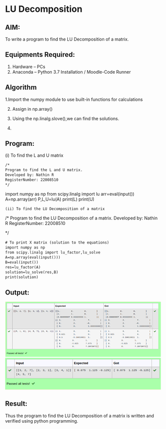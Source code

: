 # LU Decomposition 

## AIM:
To write a program to find the LU Decomposition of a matrix.

## Equipments Required:
1. Hardware – PCs
2. Anaconda – Python 3.7 Installation / Moodle-Code Runner

## Algorithm

1.Import the numpy module to use built-in functions for calculations

2. Assign in np.array()

3. Using the np.linalg.slove(),we can find the solutions.

4. 

## Program:
(i) To find the L and U matrix
```
/*
Program to find the L and U matrix.
Developed by: Nathin R
RegisterNumber: 22008510
*/
```
import numpy as np
from scipy.linalg import lu
arr=eval(input())
A=np.array(arr)
P,L,U=lu(A)
print(L)
print(U)
```
(ii) To find the LU Decomposition of a matrix
```
/*
Program to find the LU Decomposition of a matrix.
Developed by: Nathin R
RegisterNumber: 22008510

*/
```
# To print X matrix (solution to the equations)
import numpy as np
from scipy.linalg import lu_factor,lu_solve
A=np.array(eval(input()))
B=eval(input())
res=lu_factor(A)
solution=lu_solve(res,B)
print(solution)
```

## Output:
![lu decomposition](LUDecomposition.png)
![lu decomposition](LUDecomposition2.png)


## Result:
Thus the program to find the LU Decomposition of a matrix is written and verified using python programming.

